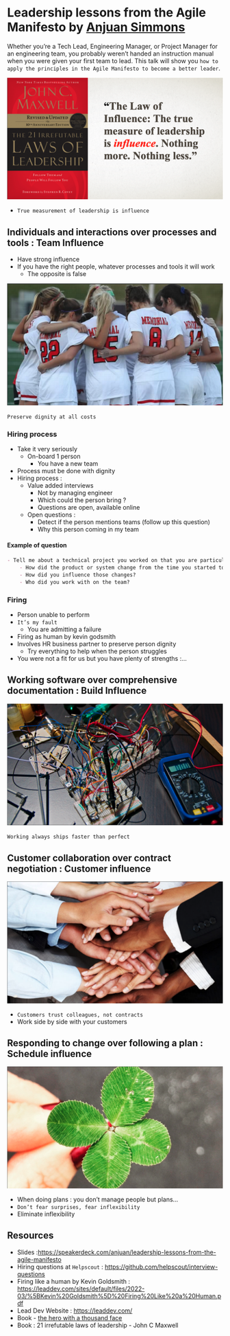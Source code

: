 # Leadership lessons from the Agile Manifesto by [Anjuan Simmons](https://twitter.com/anjuan)
Whether you’re a Tech Lead, Engineering Manager, or Project Manager for an engineering team, you probably weren’t handed an instruction manual when you were given your first team to lead. 
This talk will show you `how to apply the principles in the Agile Manifesto to become a better leader`.

![laws of leadership](img/leadership-lessons-from-agile-manifesto/1.png)
- `True measurement of leadership is influence`

## Individuals and interactions over processes and tools : Team Influence
- Have strong influence
- If you have the right people, whatever processes and tools it will work
    - The opposite is false

![Preserve dignity at all costs](img/leadership-lessons-from-agile-manifesto/2.png)

`Preserve dignity at all costs`

### Hiring process
- Take it very seriously 
    - On-board 1 person
        - You have a new team
- Process must be done with dignity
- Hiring process : 
    - Value added interviews
        - Not by managing engineer
        - Which could the person bring ?
        - Questions are open, available online
    - Open questions : 
        - Detect if the person mentions teams (follow up this question)
        - Why this person coming in my team

#### Example of question
```markdown
- Tell me about a technical project you worked on that you are particularly proud of
    - How did the product or system change from the time you started to when you left?
    - How did you influence those changes?
    - Who did you work with on the team?
```

### Firing
- Person unable to perform
- `It’s my fault`
    - You are admitting a failure
- Firing as human by kevin godsmith
- Involves HR business partner to preserve person dignity
    - Try everything to help when the person struggles
- You were not a fit for us but you have plenty of strengths :…

## Working software over comprehensive documentation : Build Influence
![Preserve dignity at all costs](img/leadership-lessons-from-agile-manifesto/3.png)

`Working always ships faster than perfect`

## Customer collaboration over contract negotiation : Customer influence
![Preserve dignity at all costs](img/leadership-lessons-from-agile-manifesto/4.png)

- `Customers trust colleagues, not contracts`
- Work side by side with your customers

## Responding to change over following a plan : Schedule influence
![Preserve dignity at all costs](img/leadership-lessons-from-agile-manifesto/5.png)

- When doing plans : you don’t manage people but plans…
- `Don’t fear surprises, fear inflexibility`
- Eliminate inflexibility

## Resources
- Slides :https://speakerdeck.com/anjuan/leadership-lessons-from-the-agile-manifesto 
- Hiring questions at `Helpscout` : https://github.com/helpscout/interview-questions
- Firing like a human by Kevin Goldsmith : https://leaddev.com/sites/default/files/2022-03/%5BKevin%20Goldsmith%5D%20Firing%20Like%20a%20Human.pdf
- Lead Dev Website : https://leaddev.com/
- Book - [the hero with a thousand face](https://en.m.wikipedia.org/wiki/The_Hero_with_a_Thousand_Faces)
- Book : 21 irrefutable laws of leadership - John C Maxwell